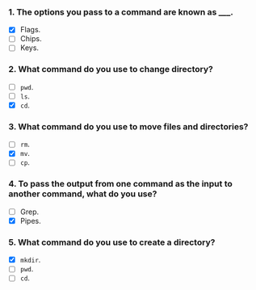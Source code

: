 ### 1. The options you pass to a command are known as \_\_\_.

- [x] Flags.
- [ ] Chips.
- [ ] Keys.

### 2. What command do you use to change directory?

- [ ] `pwd`.
- [ ] `ls`.
- [x] `cd`.

### 3. What command do you use to move files and directories?

- [ ] `rm`.
- [x] `mv`.
- [ ] `cp`.

### 4. To pass the output from one command as the input to another command, what do you use?

- [ ] Grep.
- [x] Pipes.

### 5. What command do you use to create a directory?

- [x] `mkdir`.
- [ ] `pwd`.
- [ ] `cd`.
